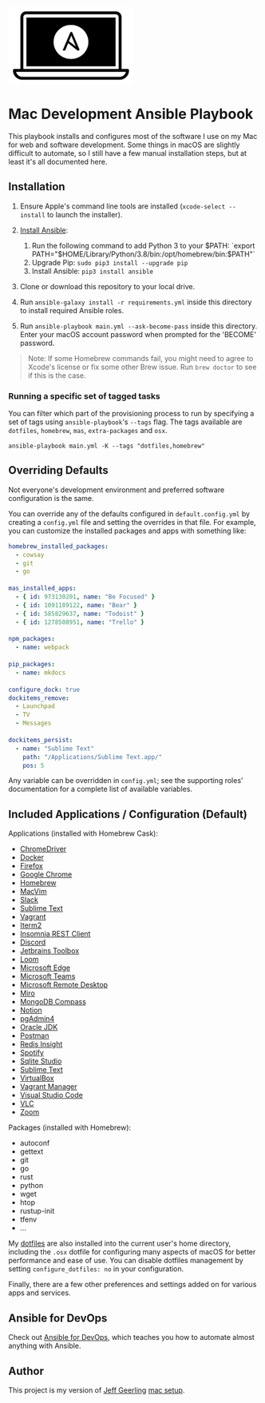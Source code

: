 <img src="https://raw.githubusercontent.com/abdelino17/mac-dev-playbook/master/files/Mac-Dev-Playbook-Logo.png" width="250" height="156" alt="Mac Dev Playbook Logo" />

# Mac Development Ansible Playbook

This playbook installs and configures most of the software I use on my Mac for web and software development. Some things in macOS are slightly difficult to automate, so I still have a few manual installation steps, but at least it's all documented here.

## Installation

1. Ensure Apple's command line tools are installed (`xcode-select --install` to launch the installer).
2. [Install Ansible](https://docs.ansible.com/ansible/latest/installation_guide/index.html):

   1. Run the following command to add Python 3 to your $PATH: `export PATH="$HOME/Library/Python/3.8/bin:/opt/homebrew/bin:$PATH"`
   2. Upgrade Pip: `sudo pip3 install --upgrade pip`
   3. Install Ansible: `pip3 install ansible`

3. Clone or download this repository to your local drive.
4. Run `ansible-galaxy install -r requirements.yml` inside this directory to install required Ansible roles.
5. Run `ansible-playbook main.yml --ask-become-pass` inside this directory. Enter your macOS account password when prompted for the 'BECOME' password.

> Note: If some Homebrew commands fail, you might need to agree to Xcode's license or fix some other Brew issue. Run `brew doctor` to see if this is the case.

### Running a specific set of tagged tasks

You can filter which part of the provisioning process to run by specifying a set of tags using `ansible-playbook`'s `--tags` flag. The tags available are `dotfiles`, `homebrew`, `mas`, `extra-packages` and `osx`.

    ansible-playbook main.yml -K --tags "dotfiles,homebrew"

## Overriding Defaults

Not everyone's development environment and preferred software configuration is the same.

You can override any of the defaults configured in `default.config.yml` by creating a `config.yml` file and setting the overrides in that file. For example, you can customize the installed packages and apps with something like:

```yaml
homebrew_installed_packages:
  - cowsay
  - git
  - go

mas_installed_apps:
  - { id: 973130201, name: "Be Focused" }
  - { id: 1091189122, name: "Bear" }
  - { id: 585829637, name: "Todoist" }
  - { id: 1278508951, name: "Trello" }

npm_packages:
  - name: webpack

pip_packages:
  - name: mkdocs

configure_dock: true
dockitems_remove:
  - Launchpad
  - TV
  - Messages

dockitems_persist:
  - name: "Sublime Text"
    path: "/Applications/Sublime Text.app/"
    pos: 5
```

Any variable can be overridden in `config.yml`; see the supporting roles' documentation for a complete list of available variables.

## Included Applications / Configuration (Default)

Applications (installed with Homebrew Cask):

- [ChromeDriver](https://sites.google.com/chromium.org/driver/)
- [Docker](https://www.docker.com/)
- [Firefox](https://www.mozilla.org/en-US/firefox/new/)
- [Google Chrome](https://www.google.com/chrome/)
- [Homebrew](http://brew.sh/)
- [MacVim](http://macvim-dev.github.io/macvim/)
- [Slack](https://slack.com/)
- [Sublime Text](https://www.sublimetext.com/)
- [Vagrant](https://www.vagrantup.com/)
- [Iterm2](https://iterm2.com/)
- [Insomnia REST Client](https://insomnia.rest/)
- [Discord](https://discord.com/)
- [Jetbrains Toolbox](https://www.jetbrains.com/toolbox-app/)
- [Loom](https://www.loom.com/)
- [Microsoft Edge](https://www.microsoft.com/edge)
- [Microsoft Teams](https://teams.microsoft.com/downloads)
- [Microsoft Remote Desktop](https://docs.microsoft.com/en-us/windows-server/remote/remote-desktop-services/clients/remote-desktop-mac)
- [Miro](https://miro.com/)
- [MongoDB Compass](https://www.mongodb.com/products/compass)
- [Notion](https://www.notion.so/)
- [pgAdmin4](https://www.pgadmin.org/)
- [Oracle JDK](https://www.oracle.com/java/technologies/downloads/)
- [Postman](https://www.postman.com/)
- [Redis Insight](https://www.redislabs.com/redisinsight/)
- [Spotify](https://www.spotify.com/)
- [Sqlite Studio](https://sqlitestudio.pl/)
- [Sublime Text](https://www.sublimetext.com/)
- [VirtualBox](https://www.virtualbox.org/)
- [Vagrant Manager](https://www.vagrantmanager.com/)
- [Visual Studio Code](https://code.visualstudio.com/)
- [VLC](https://www.videolan.org/vlc/)
- [Zoom](https://www.zoom.us/)

Packages (installed with Homebrew):

- autoconf
- gettext
- git
- go
- rust
- python
- wget
- htop
- rustup-init
- tfenv
- ...

My [dotfiles](https://github.com/geerlingguy/dotfiles) are also installed into the current user's home directory, including the `.osx` dotfile for configuring many aspects of macOS for better performance and ease of use. You can disable dotfiles management by setting `configure_dotfiles: no` in your configuration.

Finally, there are a few other preferences and settings added on for various apps and services.

## Ansible for DevOps

Check out [Ansible for DevOps](https://www.ansiblefordevops.com/), which teaches you how to automate almost anything with Ansible.

## Author

This project is my version of [Jeff Geerling](https://www.jeffgeerling.com/) [mac setup](https://github.com/geerlingguy/mac-dev-playbook).
